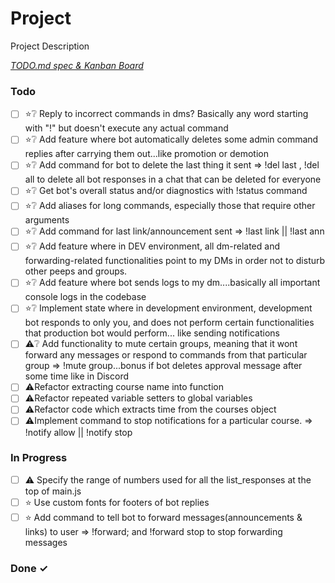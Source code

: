 # Project

Project Description

<em>[TODO.md spec & Kanban Board](https://bit.ly/3fCwKfM)</em>

### Todo

- [ ] ⭐❔ Reply to incorrect commands in dms? Basically any word starting with "!" but doesn't execute any actual command  
- [ ] ⭐❔ Add feature where bot automatically deletes some admin command replies after carrying them out...like promotion or demotion  
- [ ] ⭐❔ Add command for bot to delete the last thing it sent => !del last , !del all to delete all bot responses in a chat that can be deleted for everyone  
- [ ] ⭐❔ Get bot's overall status and/or diagnostics with !status command  
- [ ] ⭐❔ Add aliases for long commands, especially those that require other arguments  
- [ ] ⭐❔ Add command for last link/announcement sent => !last link || !last ann  
- [ ] ⭐❔ Add feature where in DEV environment, all dm-related and forwarding-related functionalities point to my DMs in order not to disturb other peeps and groups.  
- [ ] ⭐❔ Add feature where bot sends logs to my dm....basically all important console logs in the codebase  
- [ ] ⭐❔ Implement state where in development environment, development bot responds to only you, and does not perform certain functionalities that production bot would perform... like sending notifications  
- [ ] ⚠️❔ Add functionality to mute certain groups, meaning that it wont forward any messages or respond to commands from that particular group => !mute group...bonus if bot deletes approval message after some time like in Discord  
- [ ] ⚠️Refactor extracting course name into function  
- [ ] ⚠️Refactor repeated variable setters to global variables  
- [ ] ⚠️Refactor code which extracts time from the courses object  
- [ ] ⚠️Implement command to stop notifications for a particular course. => !notify allow <course> || !notify stop <course>  

### In Progress

- [ ] ⚠️ Specify the range of numbers used for all the list_responses at the top of main.js  
- [ ] ⭐ Use custom fonts for footers of bot replies  
- [ ] ⭐ Add command to tell bot to forward messages(announcements & links) to user => !forward; and !forward stop to stop forwarding messages  

### Done ✓


